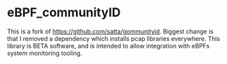 # eBPF_communityID
This is a fork of https://github.com/satta/gommunityid. Biggest change is that I removed a dependency which installs pcap libraries everywhere. This library is BETA software, and is intended to allow integration with eBPFs system monitoring tooling.


